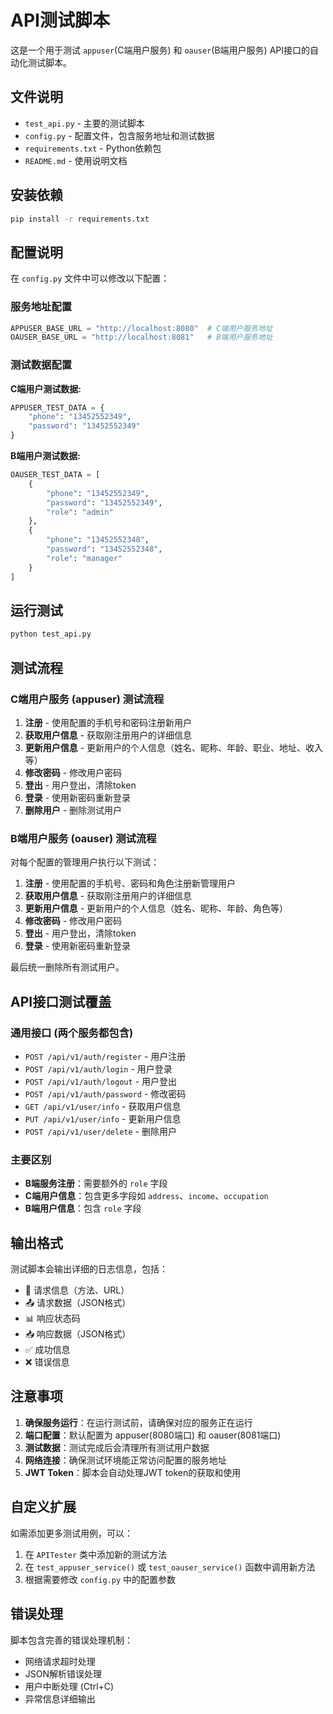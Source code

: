 # API测试脚本

这是一个用于测试 `appuser`(C端用户服务) 和 `oauser`(B端用户服务) API接口的自动化测试脚本。

## 文件说明

- `test_api.py` - 主要的测试脚本
- `config.py` - 配置文件，包含服务地址和测试数据
- `requirements.txt` - Python依赖包
- `README.md` - 使用说明文档

## 安装依赖

```bash
pip install -r requirements.txt
```

## 配置说明

在 `config.py` 文件中可以修改以下配置：

### 服务地址配置
```python
APPUSER_BASE_URL = "http://localhost:8080"  # C端用户服务地址
OAUSER_BASE_URL = "http://localhost:8081"   # B端用户服务地址
```

### 测试数据配置

**C端用户测试数据:**
```python
APPUSER_TEST_DATA = {
    "phone": "13452552349",
    "password": "13452552349"
}
```

**B端用户测试数据:**
```python
OAUSER_TEST_DATA = [
    {
        "phone": "13452552349",
        "password": "13452552349", 
        "role": "admin"
    },
    {
        "phone": "13452552348", 
        "password": "13452552348",
        "role": "manager"
    }
]
```

## 运行测试

```bash
python test_api.py
```

## 测试流程

### C端用户服务 (appuser) 测试流程

1. **注册** - 使用配置的手机号和密码注册新用户
2. **获取用户信息** - 获取刚注册用户的详细信息
3. **更新用户信息** - 更新用户的个人信息（姓名、昵称、年龄、职业、地址、收入等）
4. **修改密码** - 修改用户密码
5. **登出** - 用户登出，清除token
6. **登录** - 使用新密码重新登录
7. **删除用户** - 删除测试用户

### B端用户服务 (oauser) 测试流程

对每个配置的管理用户执行以下测试：

1. **注册** - 使用配置的手机号、密码和角色注册新管理用户
2. **获取用户信息** - 获取刚注册用户的详细信息
3. **更新用户信息** - 更新用户的个人信息（姓名、昵称、年龄、角色等）
4. **修改密码** - 修改用户密码
5. **登出** - 用户登出，清除token
6. **登录** - 使用新密码重新登录

最后统一删除所有测试用户。

## API接口测试覆盖

### 通用接口 (两个服务都包含)

- `POST /api/v1/auth/register` - 用户注册
- `POST /api/v1/auth/login` - 用户登录
- `POST /api/v1/auth/logout` - 用户登出
- `POST /api/v1/auth/password` - 修改密码
- `GET /api/v1/user/info` - 获取用户信息
- `PUT /api/v1/user/info` - 更新用户信息
- `POST /api/v1/user/delete` - 删除用户

### 主要区别

- **B端服务注册**：需要额外的 `role` 字段
- **C端用户信息**：包含更多字段如 `address`、`income`、`occupation`
- **B端用户信息**：包含 `role` 字段

## 输出格式

测试脚本会输出详细的日志信息，包括：

- 🔄 请求信息（方法、URL）
- 📤 请求数据（JSON格式）
- 📊 响应状态码
- 📥 响应数据（JSON格式）
- ✅ 成功信息
- ❌ 错误信息

## 注意事项

1. **确保服务运行**：在运行测试前，请确保对应的服务正在运行
2. **端口配置**：默认配置为 appuser(8080端口) 和 oauser(8081端口)
3. **测试数据**：测试完成后会清理所有测试用户数据
4. **网络连接**：确保测试环境能正常访问配置的服务地址
5. **JWT Token**：脚本会自动处理JWT token的获取和使用

## 自定义扩展

如需添加更多测试用例，可以：

1. 在 `APITester` 类中添加新的测试方法
2. 在 `test_appuser_service()` 或 `test_oauser_service()` 函数中调用新方法
3. 根据需要修改 `config.py` 中的配置参数

## 错误处理

脚本包含完善的错误处理机制：

- 网络请求超时处理
- JSON解析错误处理
- 用户中断处理 (Ctrl+C)
- 异常信息详细输出 